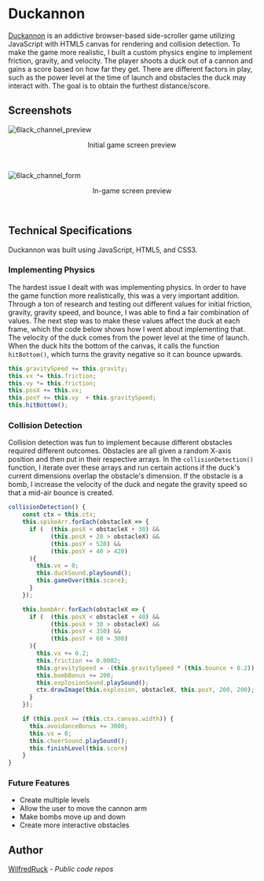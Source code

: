 # Duckannon

<a href="https://www.willthecoder.com/duckannon">Duckannon</a> is an addictive browser-based side-scroller game utilizing JavaScript with HTML5 canvas for rendering and collision detection. To make the game more realistic, I built a custom physics engine to implement friction, gravity, and velocity. The player shoots a duck out of a cannon and gains a score based on how far they get. There are different factors in play, such as the power level at the time of launch and obstacles the duck may interact with. The goal is to obtain the furthest distance/score.


## Screenshots

![6lack_channel_preview](https://i.ibb.co/kJVktPt/duckannon-main.png)
<p align="center">Initial game screen preview</p><br />

![6lack_channel_form](https://i.ibb.co/6X3PMqr/duckannon-gameplay.png)
<p align="center">In-game screen preview</p><br />

## Technical Specifications

Duckannon was built using JavaScript, HTML5, and CSS3.

### Implementing Physics

The hardest issue I dealt with was implementing physics. In order to have the game function more realistically, this was a very important addition. Through a ton of research and testing out different values for initial friction, gravity, gravity speed, and bounce, I was able to find a fair combination of values. The next step was to make these values affect the duck at each frame, which the code below shows how I went about implementing that. The velocity of the duck comes from the power level at the time of launch. When the duck hits the bottom of the canvas, it calls the function `hitBottom()`, which turns the gravity negative so it can bounce upwards.

```JavaScript
this.gravitySpeed += this.gravity;
this.vx *= this.friction;
this.vy *= this.friction;
this.posX += this.vx;
this.posY += this.vy  + this.gravitySpeed;
this.hitBottom();
```

### Collision Detection

Collision detection was fun to implement because different obstacles required different outcomes. Obstacles are all given a random X-axis position and then put in their respective arrays. In the `collisionDetection()` function, I iterate over these arrays and run certain actions if the duck's current dimensions overlap the obstacle's dimension. If the obstacle is a bomb, I increase the velocity of the duck and negate the gravity speed so that a mid-air bounce is created. 

```JavaScript
collisionDetection() {
    const ctx = this.ctx;
    this.spikeArr.forEach(obstacleX => {
      if (  (this.posX < obstacleX + 30) &&
            (this.posX + 20 > obstacleX) &&
            (this.posY < 520) &&
            (this.posY + 40 > 420)
      ){
        this.vx = 0;
        this.duckSound.playSound();
        this.gameOver(this.score);
      }
    });

    this.bombArr.forEach(obstacleX => {
      if (  (this.posX < obstacleX + 40) &&
            (this.posX + 30 > obstacleX) &&
            (this.posY < 350) &&
            (this.posY + 60 > 300)
      ){
        this.vx += 0.2;
        this.friction += 0.0002;
        this.gravitySpeed = -(this.gravitySpeed * (this.bounce + 0.2));
        this.bombBonus += 200;
        this.explosionSound.playSound();
        ctx.drawImage(this.explosion, obstacleX, this.posY, 200, 200);
      }
    });

    if (this.posX >= (this.ctx.canvas.width)) {
      this.avoidanceBonus += 3000;
      this.vx = 0;
      this.cheerSound.playSound();
      this.finishLevel(this.score)
    }
}
```

### Future Features

* Create multiple levels
* Allow the user to move the cannon arm
* Make bombs move up and down
* Create more interactive obstacles

## Author

[WilfredRuck](https://github.com/WilfredRuck) - *Public code repos*

